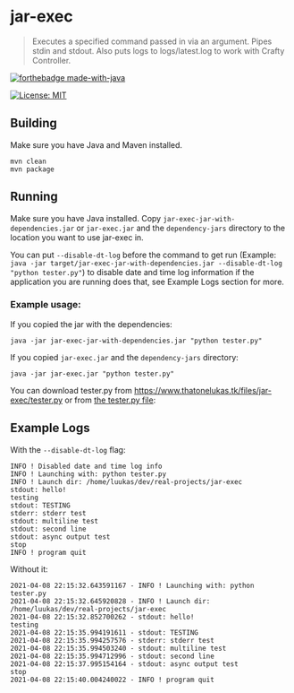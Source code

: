 # jar-exec
> Executes a specified command passed in via an argument. Pipes stdin and stdout. Also puts logs to logs/latest.log to work with Crafty Controller. 

[![forthebadge made-with-java](https://ForTheBadge.com/images/badges/made-with-java.svg)](https://java.com/)

[![License: MIT](https://img.shields.io/badge/license-MIT-blue.svg)](LICENSE)

## Building
Make sure you have Java and Maven installed.
```shell
mvn clean
mvn package
```

## Running
Make sure you have Java installed. Copy `jar-exec-jar-with-dependencies.jar`
or `jar-exec.jar` and the `dependency-jars` directory to the location you
want to use jar-exec in.

You can put `--disable-dt-log` before the command to get run (Example: `java -jar target/jar-exec-jar-with-dependencies.jar --disable-dt-log "python tester.py"`) to disable date and time log information if the application you are running does that, see Example Logs section for more.

### Example usage:
If you copied the jar with the dependencies:
```shell
java -jar jar-exec-jar-with-dependencies.jar "python tester.py"
```
If you copied `jar-exec.jar` and the `dependency-jars` directory:
```shell
java -jar jar-exec.jar "python tester.py"
```

You can download tester.py from https://www.thatonelukas.tk/files/jar-exec/tester.py
or from [the tester.py file](./tester.py):

## Example Logs
With the `--disable-dt-log` flag:
```
INFO ! Disabled date and time log info
INFO ! Launching with: python tester.py
INFO ! Launch dir: /home/luukas/dev/real-projects/jar-exec
stdout: hello!
testing
stdout: TESTING
stderr: stderr test
stdout: multiline test
stdout: second line
stdout: async output test
stop
INFO ! program quit
```
Without it:
```
2021-04-08 22:15:32.643591167 - INFO ! Launching with: python tester.py
2021-04-08 22:15:32.645920828 - INFO ! Launch dir: /home/luukas/dev/real-projects/jar-exec
2021-04-08 22:15:32.852700262 - stdout: hello!
testing
2021-04-08 22:15:35.994191611 - stdout: TESTING
2021-04-08 22:15:35.994257576 - stderr: stderr test
2021-04-08 22:15:35.994503240 - stdout: multiline test
2021-04-08 22:15:35.994712996 - stdout: second line
2021-04-08 22:15:37.995154164 - stdout: async output test
stop
2021-04-08 22:15:40.004240022 - INFO ! program quit
```
